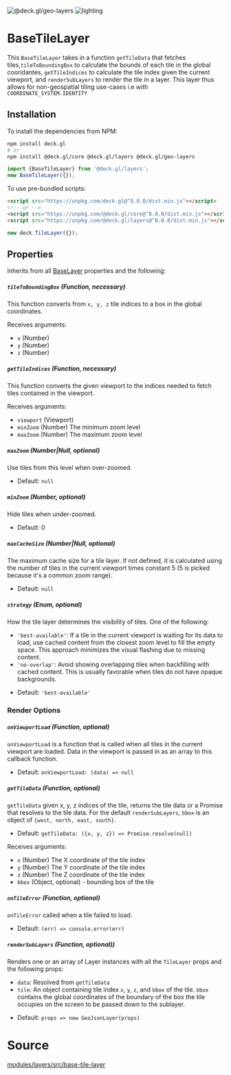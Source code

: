 <p class="badges">
  <img src="https://img.shields.io/badge/@deck.gl/geo--layers-lightgrey.svg?style=flat-square" alt="@deck.gl/geo-layers" />
  <img src="https://img.shields.io/badge/lighting-yes-blue.svg?style=flat-square" alt="lighting" />
</p>

# BaseTileLayer

This `BaseTileLayer` takes in a function `getTileData` that fetches tiles,`tileToBoundingBox` to calculate the bounds of each tile in the global cooridantes,
`getTileIndices` to calculate the tile index given the current viewport, and `renderSubLayers` to render the tile in a layer.  This layer thus allows for non-geospatial tiling use-cases i.e with `COORDINATE_SYSTEM.IDENTITY`


## Installation

To install the dependencies from NPM:

```bash
npm install deck.gl
# or
npm install @deck.gl/core @deck.gl/layers @deck.gl/geo-layers
```

```js
import {BaseTileLayer} from '@deck.gl/layers';
new BaseTileLayer({});
```

To use pre-bundled scripts:

```html
<script src="https://unpkg.com/deck.gl@^8.0.0/dist.min.js"></script>
<!-- or -->
<script src="https://unpkg.com/@deck.gl/core@^8.0.0/dist.min.js"></script>
<script src="https://unpkg.com/@deck.gl/layers@^8.0.0/dist.min.js"></script>
```

```js
new deck.TileLayer({});
```


## Properties

Inherits from all [BaseLayer](/docs/api-reference/layer.md) properties and the following:

##### `tileToBoundingBox` (Function, necessary)
This function converts from `x, y, z` tile indices to a box in the global
coordinates.

Receives arguments:

- `x` (Number)
- `y` (Number)
- `z` (Number)

##### `getTileIndices` (Function, necessary)
This function converts the given viewport to the indices needed to fetch tiles
contained in the viewport.

Receives arguments:

- `viewport` (Viewport)
- `minZoom` (Number) The minimum zoom level
- `maxZoom` (Number) The maximum zoom level

##### `maxZoom` (Number|Null, optional)

Use tiles from this level when over-zoomed.

- Default: `null`

##### `minZoom` (Number, optional)

Hide tiles when under-zoomed.

- Default: 0

##### `maxCacheSize` (Number|Null, optional)

The maximum cache size for a tile layer. If not defined, it is calculated using the number of tiles in the current viewport times constant 5 (5 is picked because it's a common zoom range).

- Default: `null`

##### `strategy` (Enum, optional)

How the tile layer determines the visibility of tiles. One of the following:

* `'best-available'`: If a tile in the current viewport is waiting for its data to load, use cached content from the closest zoom level to fill the empty space. This approach minimizes the visual flashing due to missing content.
* `'no-overlap'`: Avoid showing overlapping tiles when backfilling with cached content. This is usually favorable when tiles do not have opaque backgrounds.

- Default: `'best-available'`

### Render Options

##### `onViewportLoad` (Function, optional)

`onViewportLoad` is a function that is called when all tiles in the current viewport are loaded. Data in the viewport is passed in as an array to this callback function.

- Default: `onViewportLoad: (data) => null`

##### `getTileData` (Function,  optional)

`getTileData` given x, y, z indices of the tile, returns the tile data or a Promise that resolves to the tile data. For the default `renderSubLayers`, `bbox` is an object of `{west, north, east, south}`.

- Default: `getTileData: ({x, y, z}) => Promise.resolve(null)`

Receives arguments:

- `x` (Number) The X coordinate of the tile index
- `y` (Number) The Y coordinate of the tile index
- `z` (Number) The Z coordinate of the tile index
- `bbox` (Object, optional) - bounding box of the tile

##### `onTileError` (Function, optional)

`onTileError` called when a tile failed to load.

- Default: `(err) => console.error(err)`

##### `renderSubLayers` (Function, optional))

Renders one or an array of Layer instances with all the `TileLayer` props and the following props:

* `data`: Resolved from `getTileData`
* `tile`: An object containing tile index `x`, `y`, `z`, and `bbox` of the tile. `bbox` contains the global coordinates of the boundary of the box the tile occupies on the screen to be passed down to the sublayer.

- Default: `props => new GeoJsonLayer(props)`

# Source

[modules/layers/src/base-tile-layer](https://github.com/uber/deck.gl/tree/master/modules/layers/src/base-tile-layer)
